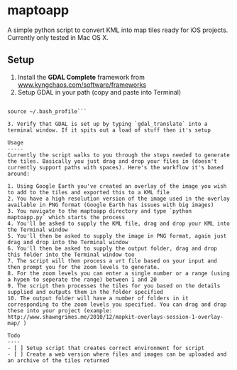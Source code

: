 maptoapp
========

A simple python script to convert KML into map tiles ready for iOS projects. Currently only tested in Mac OS X.


Setup
-----
1. Install the **GDAL Complete** framework from www.kyngchaos.com/software/frameworks
2. Setup GDAL in your path (copy and paste into Terminal)

```echo 'export PATH=/Library/Frameworks/GDAL.framework/Programs:$PATH' >> ~/.bash_profile

source ~/.bash_profile```

3. Verify that GDAL is set up by typing `gdal_translate` into a terminal window. If it spits out a load of stuff then it's setup

Usage
-----
Currently the script walks to you through the steps needed to generate the tiles. Basically you just drag and drop your files in (doesn't currently support paths with spaces). Here's the workflow it's based around:

1. Using Google Earth you've created an overlay of the image you wish to add to the tiles and exported this to a KML file
2. You have a high resolution version of the image used in the overlay available in PNG format (Google Earth has issues with big images)
3. You navigate to the maptoapp directory and type `python maptoapp.py` which starts the process
4. You'll be asked to supply the KML file, drag and drop your KML into the Terminal window
5. You'll then be asked to supply the image in PNG format, again just drag and drop into the Terminal window
6. You'll then be asked to supply the output folder, drag and drop this folder into the Terminal window too
7. The script will then process a vrt file based on your input and then prompt you for the zoom levels to generate.
8. For the zoom levels you can enter a single number or a range (using a hypen to seperate the range) between 1 and 20
9. The script then processes the tiles for you based on the details supplied and outputs them in the folder specified
10. The output folder will have a number of folders in it corresponding to the zoom levels you specified. You can drag and drop these into your project (example: http://www.shawngrimes.me/2010/12/mapkit-overlays-session-1-overlay-map/ )

Todo
----
- [ ] Setup script that creates correct environment for script
- [ ] Create a web version where files and images can be uploaded and an archive of the tiles returned